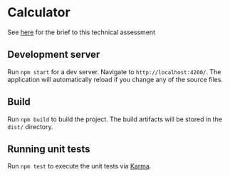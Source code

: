 # Calculator

See [here](./code-exercise-brief.pdf) for the brief to this technical assessment

## Development server

Run `npm start` for a dev server. Navigate to `http://localhost:4200/`. The application will automatically reload if you change any of the source files.

## Build

Run `npm build` to build the project. The build artifacts will be stored in the `dist/` directory.

## Running unit tests

Run `npm test` to execute the unit tests via [Karma](https://karma-runner.github.io).
